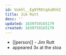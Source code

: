 ```yaml
---
id: Vokhl__Eg9YRXtqXuDhhZ
title: Jim Rutt
desc: ''
updated: 1639759165179
created: 1639759165179
---
```



- [[person]] - Jim Rutt
- appeared 3x at the stoa

